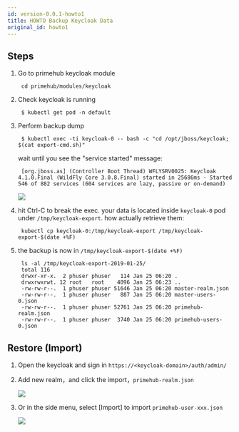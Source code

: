 ```yaml
---
id: version-0.0.1-howto1
title: HOWTO Backup Keycloak Data
original_id: howto1
---
```

## Steps

1. Go to primehub keycloak module

        cd primehub/modules/keycloak

2. Check keycloak is running

        $ kubectl get pod -n default

3. Perform backup dump

        $ kubectl exec -ti keycloak-0 -- bash -c "cd /opt/jboss/keycloak; $(cat export-cmd.sh)"

    wait until you see the "service started" message:

        [org.jboss.as] (Controller Boot Thread) WFLYSRV0025: Keycloak 4.1.0.Final (WildFly Core 3.0.8.Final) started in 25686ms - Started 546 of 882 services (604 services are lazy, passive or on-demand)

    ![](/img/Untitled-9eb1beac-11d2-4be8-abf6-ed05d445b3d6.png)

4. hit Ctrl-C to break the exec. your data is located inside `keycloak-0` pod under `/tmp/keycloak-export`. how actually retrieve them:

        kubectl cp keycloak-0:/tmp/keycloak-export /tmp/keycloak-export-$(date +%F)

5. the backup is now in `/tmp/keycloak-export-$(date +%F)`

        ls -al /tmp/keycloak-export-2019-01-25/
        total 116
        drwxr-xr-x.  2 phuser phuser   114 Jan 25 06:20 .
        drwxrwxrwt. 12 root   root    4096 Jan 25 06:23 ..
        -rw-rw-r--.  1 phuser phuser 51646 Jan 25 06:20 master-realm.json
        -rw-rw-r--.  1 phuser phuser   887 Jan 25 06:20 master-users-0.json
        -rw-rw-r--.  1 phuser phuser 52761 Jan 25 06:20 primehub-realm.json
        -rw-rw-r--.  1 phuser phuser  3740 Jan 25 06:20 primehub-users-0.json

## Restore (Import)

1. Open the keycloak and sign in `https://<keycloak-domain>/auth/admin/`
2. Add new  realm，and click the import，`primehub-realm.json`

    ![](/img/30a036c3-5124-4312-a14f-495a765e86a1untitled.png)

3. Or in the side menu, select [Import] to import `primehub-user-xxx.json`

    ![](/img/99ef4b0e-d911-46ad-aac1-2ac49d3f7088untitled.png)
